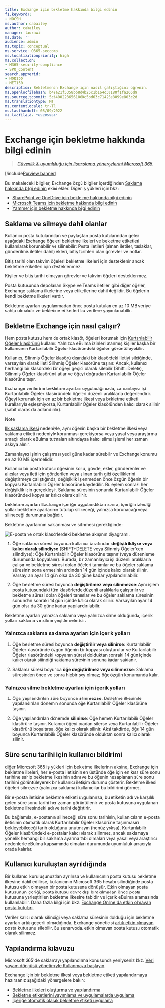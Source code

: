 ```yaml
---
title: Exchange için bekletme hakkında bilgi edinin
f1.keywords:
- NOCSH
ms.author: cabailey
author: cabailey
manager: laurawi
ms.date: ''
audience: Admin
ms.topic: conceptual
ms.service: O365-seccomp
ms.localizationpriority: high
ms.collection:
- M365-security-compliance
- SPO_Content
search.appverid:
- MOE150
- MET150
description: Bekletmenin Exchange için nasıl çalıştığını öğrenin.
ms.openlocfilehash: b49a21f5358bb8d4b25c1b164d30180f1fa265d9
ms.sourcegitcommit: 5c64002236561000c5bd63c71423e8099e803c2d
ms.translationtype: MT
ms.contentlocale: tr-TR
ms.lasthandoff: 05/09/2022
ms.locfileid: "65285956"
---
```

# <a name="learn-about-retention-for-exchange"></a>Exchange için bekletme hakkında bilgi edinin

>*[Güvenlik & uyumluluğu için lisanslama yönergelerini Microsoft 365](/office365/servicedescriptions/microsoft-365-service-descriptions/microsoft-365-tenantlevel-services-licensing-guidance/microsoft-365-security-compliance-licensing-guidance).*

[!include[Purview banner](../includes/purview-rebrand-banner.md)]

Bu makaledeki bilgiler, Exchange özgü bilgiler içerdiğinden [Saklama hakkında bilgi edinin](retention.md) ekini ekler.  Diğer iş yükleri için bkz:

- [SharePoint ve OneDrive için bekletme hakkında bilgi edinin](retention-policies-sharepoint.md)
- [Microsoft Teams için bekletme hakkında bilgi edinin](retention-policies-teams.md)
- [Yammer için bekletme hakkında bilgi edinin](retention-policies-yammer.md)

## <a name="whats-included-for-retention-and-deletion"></a>Saklama ve silmeye dahil olanlar

Kullanıcı posta kutularından ve paylaşılan posta kutularından gelen aşağıdaki Exchange öğeleri bekletme ilkeleri ve bekletme etiketleri kullanılarak korunabilir ve silinebilir: Posta iletileri (alınan iletiler, taslaklar, gönderilmiş iletiler dahil) ekleri, bitiş tarihleri olan görevler ve notlar. 

Bitiş tarihi olan takvim öğeleri bekletme ilkeleri için desteklenir ancak bekletme etiketleri için desteklenmez.

Kişiler ve bitiş tarihi olmayan görevler ve takvim öğeleri desteklenmez.

Posta kutusunda depolanan Skype ve Teams iletileri gibi diğer öğeler, Exchange saklama ilkelerine veya etiketlerine dahil değildir. Bu öğelerin kendi bekletme ilkeleri vardır.

Bekletme ayarları uygulanmadan önce posta kutuları en az 10 MB veriye sahip olmalıdır ve bekletme etiketleri bu verilere yayımlanabilir.

## <a name="how-retention-works-for-exchange"></a>Bekletme Exchange için nasıl çalışır?

Hem posta kutusu hem de ortak klasör, öğeleri korumak için [Kurtarılabilir Öğeler klasörünü](/exchange/security-and-compliance/recoverable-items-folder/recoverable-items-folder) kullanır. Yalnızca eBulma izinleri atanmış kişiler başka bir kullanıcının Kurtarılabilir Öğeler klasöründeki öğeleri görüntüleyebilir.
  
Kullanıcı, Silinmiş Öğeler klasörü dışındaki bir klasördeki iletiyi sildiğinde, varsayılan olarak ileti Silinmiş Öğeler klasörüne taşınır. Ancak, kullanıcı herhangi bir klasördeki bir öğeyi geçici olarak silebilir (Shift+Delete), Silinmiş Öğeler klasörünü atlar ve öğeyi doğrudan Kurtarılabilir Öğeler klasörüne taşır.
  
Exchange verilerine bekletme ayarları uyguladığınızda, zamanlayıcı işi Kurtarılabilir Öğeler klasöründeki öğeleri düzenli aralıklarla değerlendirir. Öğeyi korumak için en az bir bekletme ilkesi veya bekletme etiketi kurallarıyla eşleşmiyorsa, Kurtarılabilir Öğeler klasöründen kalıcı olarak silinir (sabit olarak da adlandırılır).

> [!NOTE]
> [İlk saklama ilkesi](retention.md#the-principles-of-retention-or-what-takes-precedence) nedeniyle, aynı öğenin başka bir bekletme ilkesi veya saklama etiketi nedeniyle korunması gerekiyorsa veya yasal veya araştırma amaçlı olarak eBulma tutmaları altındaysa kalıcı silme işlemi her zaman askıya alınır.

Zamanlayıcı işinin çalışması yedi güne kadar sürebilir ve Exchange konumu en az 10 MB içermelidir.
  
Kullanıcı bir posta kutusu öğesinin konu, gövde, ekler, gönderenler ve alıcılar veya ileti için gönderilen veya alınan tarih gibi özelliklerini değiştirmeye çalıştığında, değişiklik işlenmeden önce özgün öğenin bir kopyası Kurtarılabilir Öğeler klasörüne kaydedilir. Bu eylem sonraki her değişiklik için gerçekleşir. Saklama süresinin sonunda Kurtarılabilir Öğeler klasöründeki kopyalar kalıcı olarak silinir.

bekletme ayarları Exchange içeriğe uygulandıktan sonra, içeriğin izlediği yollar bekletme ayarlarının tutulup silineceği, yalnızca korunacağı veya silineceği durumuna bağlıdır.

Bekletme ayarlarının saklanması ve silinmesi gerektiğinde:

![E-posta ve ortak klasörlerdeki bekletme akışının diyagramı.](../media/88f174cc-bbf4-4305-93d7-0515f496c8f9.png)

1. Öğe saklama süresi boyunca kullanıcı tarafından **değiştirildiyse veya kalıcı olarak silindiyse** (SHIFT+DELETE veya Silinmiş Öğeler'den silindiyse): Öğe Kurtarılabilir Öğeler klasörüne taşınır (veya düzenleme durumunda kopyalanır). Burada, bir zamanlayıcı işi düzenli aralıklarla çalışır ve bekletme süresi dolan öğeleri tanımlar ve bu öğeler saklama süresinin sona ermesinin ardından 14 gün içinde kalıcı olarak silinir. Varsayılan ayar 14 gün olsa da 30 güne kadar yapılandırılabilir.

2. Öğe bekletme süresi boyunca **değiştirilmez veya silinmezse**: Aynı işlem posta kutusundaki tüm klasörlerde düzenli aralıklarla çalıştırılır ve bekletme süresi dolan öğeleri tanımlar ve bu öğeler saklama süresinin sonundan sonraki 14 gün içinde kalıcı olarak silinir. Varsayılan ayar 14 gün olsa da 30 güne kadar yapılandırılabilir. 

Bekletme ayarları yalnızca saklama veya yalnızca silme olduğunda, içerik yolları saklama ve silme çeşitlemeleridir:

### <a name="content-paths-for-retain-only-retention-settings"></a>Yalnızca saklama saklama ayarları için içerik yolları

1. Öğe bekletme süresi boyunca **değiştirilir veya silinirse**: Kurtarılabilir Öğeler klasöründe özgün öğenin bir kopyası oluşturulur ve Kurtarılabilir Öğeler klasöründeki kopyanın süresi dolduktan sonraki 14 gün içinde kalıcı olarak silindiği saklama süresinin sonuna kadar saklanır. 

2. Saklama süresi boyunca **öğe değiştirilmez veya silinmezse**: Saklama süresinden önce ve sonra hiçbir şey olmaz; öğe özgün konumunda kalır.

### <a name="content-paths-for-delete-only-retention-settings"></a>Yalnızca silme bekletme ayarları için içerik yolları

1. Öğe yapılandırılan süre boyunca **silinmezse**: Bekletme ilkesinde yapılandırılan dönemin sonunda öğe Kurtarılabilir Öğeler klasörüne taşınır. 

2. Öğe yapılandırılan dönemde **silinirse**: Öğe hemen Kurtarılabilir Öğeler klasörüne taşınır. Kullanıcı öğeyi oradan silerse veya Kurtarılabilir Öğeler klasörünü boşaltırsa, öğe kalıcı olarak silinir. Aksi takdirde, öğe 14 gün boyunca Kurtarılabilir Öğeler klasöründe olduktan sonra kalıcı olarak silinir. 

## <a name="user-notification-of-expiry-date"></a>Süre sonu tarihi için kullanıcı bildirimi

diğer Microsoft 365 iş yükleri için bekletme ilkelerinin aksine, Exchange için bekletme ilkeleri, her e-posta iletisinin en üstünde öğe için en kısa süre sonu tarihine sahip bekletme ilkesinin adını ve bu öğenin hesaplanan süre sonu tarihini görüntüleyerek bir kullanıcı iletişim durumu gösterir. Bekletme ilkesi öğeleri silmezse (yalnızca saklama) kullanıcılar bu bildirimi görmez.

Bir e-posta iletisine bekletme etiketi uygulanırsa, bu etiketin adı ve karşılık gelen süre sonu tarihi her zaman görüntülenir ve posta kutusuna uygulanan bekletme ilkesindeki adı ve tarihi değiştirir.

Bu bağlamda, e-postanın silineceği süre sonu tarihinin, kullanıcıların e-posta iletisinin otomatik olarak Kurtarılabilir Öğeler klasörüne taşınmasını bekleyebileceği tarih olduğunu unutmayın (henüz yoksa). Kurtarılabilir Öğeler klasöründeki e-postalar kalıcı olarak silinmez, ancak saklamaya yönelik herhangi bir saklama ayarına tabi olmaları veya yasal veya araştırıcı nedenlerle eBulma kapsamında olmaları durumunda uyumluluk amacıyla orada kalırlar.

## <a name="when-a-user-leaves-the-organization"></a>Kullanıcı kuruluştan ayrıldığında 

Bir kullanıcı kuruluşunuzdan ayrılırsa ve kullanıcının posta kutusu bekletme ilkesine dahil edilirse, kullanıcının Microsoft 365 hesabı silindiğinde posta kutusu etkin olmayan bir posta kutusuna dönüşür. Etkin olmayan posta kutusunun içeriği, posta kutusu devre dışı bırakılmadan önce posta kutusuna yerleştirilen bekletme ilkesine tabidir ve içerik eBulma aramasında kullanılabilir. Daha fazla bilgi için bkz. [Exchange Online'da etkin olmayan posta kutuları](inactive-mailboxes-in-office-365.md).

Veriler kalıcı olarak silindiği veya saklama süresinin dolduğu için bekletme ayarları artık geçerli olmadığında, Exchange yöneticisi [artık etkin olmayan posta kutusunu silebilir](delete-an-inactive-mailbox.md). Bu senaryoda, etkin olmayan posta kutusu otomatik olarak silinmez.

## <a name="configuration-guidance"></a>Yapılandırma kılavuzu

Microsoft 365'de saklamayı yapılandırma konusunda yeniyseniz bkz. [Veri yaşam döngüsü yönetimiyle Kullanmaya başlayın](get-started-with-data-lifecycle-management.md).

Exchange için bir bekletme ilkesi veya bekletme etiketi yapılandırmaya hazırsanız aşağıdaki yönergelere bakın:
- [Bekletme ilkeleri oluşturma ve yapılandırma](create-retention-policies.md)
- [Bekletme etiketlerini yayımlama ve uygulamalarda uygulama](create-apply-retention-labels.md)
- [İçeriğe otomatik olarak bekletme etiketi uygulama](apply-retention-labels-automatically.md)
